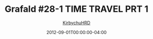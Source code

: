 ---
title: "Grafald #28-1 TIME TRAVEL PRT 1"
type: "image"
date: 2012-09-01T00:00:00-04:00
draft: false
categories:
- comics
- collaborations
tags:
- grafald
image_path: "/projects/grafald/comics/img/2012/28-1.png"
alt_text: ""
is_subpage: true
author: "[KirbychuHRD](https://cohost.org/KirbychuHRD)"
---